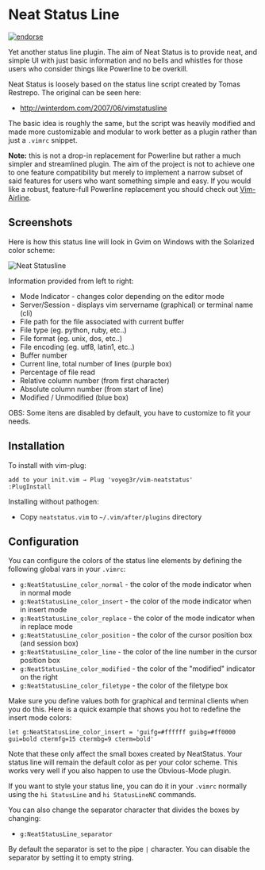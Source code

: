 Neat Status Line
===

[![endorse](https://api.coderwall.com/luke/endorsecount.png)](https://coderwall.com/luke)

Yet another status line plugin. The aim of Neat Status is to provide neat, and
simple UI with just basic information and no bells and whistles for those users
who consider things like Powerline to be overkill.

Neat Status is loosely based on the status line script created by Tomas Restrepo.
The original can be seen here:

  * http://winterdom.com/2007/06/vimstatusline

The basic idea is roughly the same, but the script was heavily modified and made
more customizable and modular to work better as a plugin rather than just a
`.vimrc` snippet.

**Note:** this is not a drop-in replacement for Powerline but rather a much
simpler and streamlined plugin. The aim of the project is not to achieve one
to one feature compatibility but merely to implement a narrow subset of said
features for users who want something simple and easy. If you would like a
robust, feature-full Powerline replacement you should check out [Vim-Airline][va].

Screenshots
-----------

Here is how this status line will look in Gvim on Windows with the Solarized color scheme:

![Neat Statusline][ns]

Information provided from left to right:

* Mode Indicator - changes color depending on the editor mode
* Server/Session - displays vim servername (graphical) or terminal name (cli)
* File path for the file associated with current buffer
* File type (eg. python, ruby, etc..)
* File format (eg. unix, dos, etc..)
* File encoding (eg. utf8, latin1, etc..)
* Buffer number
* Current line, total number of lines (purple box)
* Percentage of file read
* Relative column number (from first character)
* Absolute column number (from start of line)
* Modified / Unmodified (blue box)

OBS: Some itens are disabled by default, you have to customize to fit your needs.

Installation
---

To install with vim-plug:

    add to your init.vim → Plug 'voyeg3r/vim-neatstatus'
    :PlugInstall

Installing without pathogen:

  * Copy `neatstatus.vim` to `~/.vim/after/plugins` directory

Configuration
---

You can configure the colors of the status line elements by defining the following global vars in your `.vimrc`:

* `g:NeatStatusLine_color_normal` - the color of the mode indicator when in normal mode
* `g:NeatStatusLine_color_insert` - the color of the mode indicator when in insert mode
* `g:NeatStatusLine_color_replace` - the color of the mode indicator when in replace mode
* `g:NeatStatusLine_color_position` - the color of the cursor position box (and session box)
* `g:NeatStatusLine_color_line` - the color of the line number in the cursor position box
* `g:NeatStatusLine_color_modified` - the color of the "modified" indicator on the right
* `g:NeatStatusLine_color_filetype` - the color of the filetype box

Make sure you define values both for graphical and terminal clients when you do this. Here is
a quick example that shows you hot to redefine the insert mode colors:

    let g:NeatStatusLine_color_insert = 'guifg=#ffffff guibg=#ff0000 gui=bold ctermfg=15 ctermbg=9 cterm=bold'

Note that these only affect the small boxes created by NeatStatus. Your status line will remain
the default color as per your color scheme. This works very well if you also happen to use the
Obvious-Mode plugin.

If you want to style your status line, you can do it in your `.vimrc` normally using the `hi StatusLine`
and `hi StatusLineNC` commands.

You can also change the separator character that divides the boxes by changing:

* `g:NeatStatusLine_separator`

By default the separator is set to the pipe `|` character. You can disable the separator by setting it to empty string.

[ns]: https://imgur.com/a/h7GuQ "Neat Statusline"
[va]: https://github.com/bling/vim-airline
